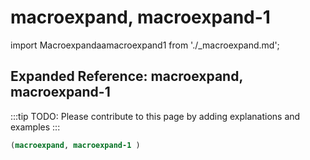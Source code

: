 # macroexpand, macroexpand-1

import Macroexpandaamacroexpand1 from './_macroexpand.md';

<Macroexpandaamacroexpand1 />

## Expanded Reference: macroexpand, macroexpand-1

:::tip
TODO: Please contribute to this page by adding explanations and examples
:::

```lisp
(macroexpand, macroexpand-1 )
```
